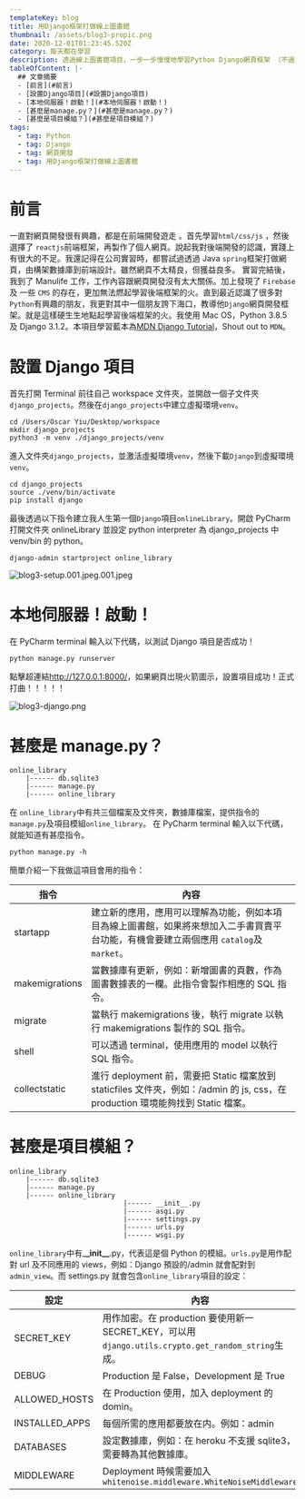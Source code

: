 ```yaml
---
templateKey: blog
title: 用Django框架打做線上圖書館
thumbnail: /assets/blog3-propic.png
date: 2020-12-01T01:23:45.520Z
category: 每天都在學習
description: 透過線上圖書館項目，一步一步慢慢地學習Python Django網頁框架 （不過我想快點學會）。
tableOfContent: |-
  ## 文章摘要
  - [前言](#前言)
  - [設置Django項目](#設置Django項目)
  - [本地伺服器！啟動！](#本地伺服器！啟動！)
  - [甚麼是manage.py？](#甚麼是manage.py？)
  - [甚麼是項目模組？](#甚麼是項目模組？)
tags:
  - tag: Python
  - tag: Django
  - tag: 網頁開發
  - tag: 用Django框架打做線上圖書館
---
```


# 前言

一直對網頁開發很有興趣，都是在前端開發遊走 。首先學習`html/css/js` ，然後選擇了 `reactjs`前端框架，再製作了個人網頁。說起我對後端開發的認識，實踐上有很大的不足。我還記得在公司實習時，都嘗試過透過 Java `spring`框架打做網頁，由構架數據庫到前端設計。雖然網頁不太精良，但獲益良多。 實習完結後，我到了 Manulife 工作，工作內容跟網頁開發沒有太大關係。加上發現了 `Firebase` 及 一些 `CMS` 的存在，更加無法燃起學習後端框架的火。直到最近認識了很多對`Python`有興趣的朋友，我更對其中一個朋友誇下海口，教導他`Django`網頁開發框架。就是這樣硬生生地點起學習後端框架的火。我使用 Mac OS，Python 3.8.5 及 Django 3.1.2。本項目學習藍本為[MDN Django Tutorial](https://developer.mozilla.org/en-US/docs/Learn/Server-side/Django)，Shout out to `MDN`。

# 設置 Django 項目

首先打開 Terminal 前往自己 workspace 文件夾，並開啟一個子文件夾`django_projects`。然後在`django_projects`中建立虛擬環境`venv`。

```
cd /Users/Oscar Yiu/Desktop/workspace
mkdir django_projects
python3 -m venv ./django_projects/venv
```

進入文件夾`django_projects`，並激活虛擬環境`venv`，然後下載`Django`到虛擬環境`venv`。

```
cd django_projects
source ./venv/bin/activate
pip install django
```

最後透過以下指令建立我人生第一個`Django`項目`onlineLibrary`。開啟 PyCharm 打開文件夾 onlineLibrary 並設定 python interpreter 為 django_projects 中 venv/bin 的 python。

```
django-admin startproject online_library
```

![blog3-setup.001.jpeg.001.jpeg](/assets/blog3-setup.001.jpeg)

# 本地伺服器！啟動！

在 PyCharm terminal 輸入以下代碼，以測試 Django 項目是否成功！

```
python manage.py runserver
```

點擊超連結<http://127.0.0.1:8000/>，如果網頁岀現火箭圖示，設置項目成功！正式打曲！！！！！

![blog3-django.png](/assets/blog3-django.png)

# 甚麼是 manage.py？

```
online_library
    |------ db.sqlite3
    |------ manage.py
    |------ online_library
```

在 `online_library`中有共三個檔案及文件夾，數據庫檔案，提供指令的`manage.py`及項目模組`online_library`。
在 PyCharm terminal 輸入以下代碼，就能知道有甚麼指令。

```
python manage.py -h
```

簡單介紹一下我做這項目會用的指令：

| 指令           | 內容                                                                                                                                   |
| -------------- | -------------------------------------------------------------------------------------------------------------------------------------- |
| startapp       | 建立新的應用，應用可以理解為功能，例如本項目為線上圖書館，如果將來想加入二手書買賣平台功能，有機會要建立兩個應用 `catalog`及`market`。 |
| makemigrations | 當數據庫有更新，例如：新增圖書的頁數，作為圖書數據表的一欄。此指令會製作相應的 SQL 指令。                                              |
| migrate        | 當執行 makemigrations 後，執行 migrate 以執行 makemigrations 製作的 SQL 指令。                                                         |
| shell          | 可以透過 terminal，使用應用的 model 以執行 SQL 指令。                                                                                  |
| collectstatic  | 進行 deployment 前，需要把 Static 檔案放到 staticfiles 文件夾，例如：/admin 的 js, css，在 production 環境能夠找到 Static 檔案。       |

# 甚麼是項目模組？

```
online_library
    |------ db.sqlite3
    |------ manage.py
    |------ online_library
                            |------ __init__.py
                            |------ asgi.py
                            |------ settings.py
                            |------ urls.py
                            |------ wsgi.py
```

`online_library`中有\_**\_init\_\_**.py，代表這是個 Python 的模組。`urls.py`是用作配對 url 及不同應用的 views，例如：Django 預設的/admin 就會配對到 `admin_view`。而 settings.py 就會包含`online_library`項目的設定：

| 設定           | 內容                                                                                               |
| -------------- | -------------------------------------------------------------------------------------------------- |
| SECRET_KEY     | 用作加密。在 production 要使用新一 SECRET_KEY，可以用`django.utils.crypto.get_random_string`生成。 |
| DEBUG          | Production 是 False，Development 是 True                                                           |
| ALLOWED_HOSTS  | 在 Production 使用，加入 deployment 的 domin。                                                     |
| INSTALLED_APPS | 每個所需的應用都要放在内。例如：admin                                                              |
| DATABASES      | 設定數據庫，例如：在 heroku 不支援 sqlite3，需要轉為其他數據庫。                                   |
| MIDDLEWARE     | Deployment 時候需要加入 `whitenoise.middleware.WhiteNoiseMiddleware`                               |
